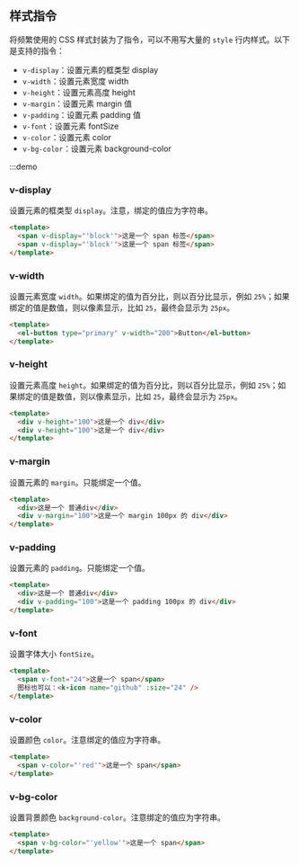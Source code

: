 ## 样式指令

将频繁使用的 CSS 样式封装为了指令，可以不用写大量的 `style` 行内样式。以下是支持的指令：

- `v-display`：设置元素的框类型 display
- `v-width`：设置元素宽度 width
- `v-height`：设置元素高度 height
- `v-margin`：设置元素 margin 值
- `v-padding`：设置元素 padding 值
- `v-font`：设置元素 fontSize
- `v-color`：设置元素 color
- `v-bg-color`：设置元素 background-color

:::demo

### v-display

设置元素的框类型 `display`。注意，绑定的值应为字符串。

```html
<template>
  <span v-display="'block'">这是一个 span 标签</span>
  <span v-display="'block'">这是一个 span 标签</span>
</template>
```

### v-width

设置元素宽度 `width`。如果绑定的值为百分比，则以百分比显示，例如 `25%`；如果绑定的值是数值，则以像素显示，比如 `25`，最终会显示为 `25px`。

```html
<template>
  <el-button type="primary" v-width="200">Button</el-button>
</template>
```

### v-height

设置元素高度 `height`。如果绑定的值为百分比，则以百分比显示，例如 `25%`；如果绑定的值是数值，则以像素显示，比如 `25`，最终会显示为 `25px`。

```html
<template>
  <div v-height="100">这是一个 div</div>
  <div v-height="100">这是一个 div</div>
</template>
```

### v-margin

设置元素的 `margin`。只能绑定一个值。

```html
<template>
  <div>这是一个 普通div</div>
  <div v-margin="100">这是一个 margin 100px 的 div</div>
</template>
```

### v-padding

设置元素的 `padding`。只能绑定一个值。

```html
<template>
  <div>这是一个 普通div</div>
  <div v-padding="100">这是一个 padding 100px 的 div</div>
</template>
```

### v-font

设置字体大小 `fontSize`。

```html
<template>
  <span v-font="24">这是一个 span</span>
  图标也可以：<k-icon name="github" :size="24" />
</template>
```

### v-color

设置颜色 `color`。注意绑定的值应为字符串。

```html
<template>
  <span v-color="'red'">这是一个 span</span>
</template>
```

### v-bg-color

设置背景颜色 `background-color`。注意绑定的值应为字符串。

```html
<template>
  <span v-bg-color="'yellow'">这是一个 span</span>
</template>
```
